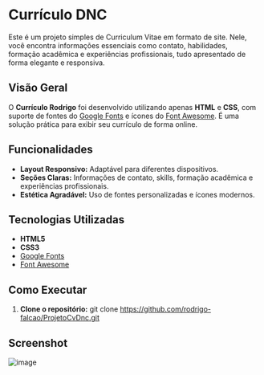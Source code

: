 # Currículo DNC

Este é um projeto simples de Curriculum Vitae em formato de site. Nele, você encontra informações essenciais como contato, habilidades, formação acadêmica e experiências profissionais, tudo apresentado de forma elegante e responsiva.



## Visão Geral

O **Currículo Rodrigo** foi desenvolvido utilizando apenas **HTML** e **CSS**, com suporte de fontes do [Google Fonts](https://fonts.google.com/) e ícones do [Font Awesome](https://fontawesome.com/). É uma solução prática para exibir seu currículo de forma online.

## Funcionalidades

- **Layout Responsivo:** Adaptável para diferentes dispositivos.
- **Seções Claras:** Informações de contato, skills, formação acadêmica e experiências profissionais.
- **Estética Agradável:** Uso de fontes personalizadas e ícones modernos.

## Tecnologias Utilizadas

- **HTML5**
- **CSS3**
- [Google Fonts](https://fonts.google.com/)
- [Font Awesome](https://fontawesome.com/)

## Como Executar
1. **Clone o repositório:**
   git clone https://github.com/rodrigo-falcao/ProjetoCvDnc.git

## Screenshot

![image](https://github.com/user-attachments/assets/14766617-bd05-4f1b-a78f-ad71a5d7afe0)


